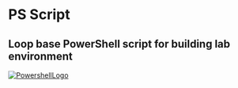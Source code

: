 # PS Script
## Loop base PowerShell script for building lab environment
[![PowershellLogo](./metadata/code-square.svg)](https://img.shields.io/badge/-v.5.1-blue)

